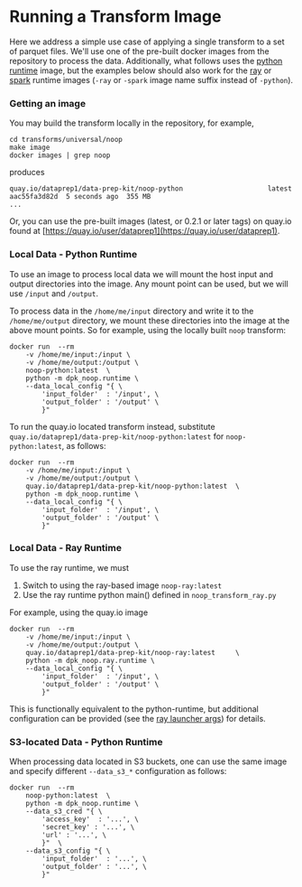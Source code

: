 # Running a Transform Image

Here we address a simple use case of applying a single transform to a 
set of parquet files.
We'll use one of the pre-built docker images from the repository
to process the data.
Additionally, what follows uses the 
[python runtime](../../data-processing-lib/doc/python-runtime.md)
image, but the examples below should also work for the
[ray](../../data-processing-lib/doc/ray-runtime.md)
or
[spark](../../data-processing-lib/doc/spark-runtime.md)
runtime images (`-ray` or `-spark` image name suffix instead of `-python`).

### Getting an image
You may build the transform locally in the repository, for example,
```shell
cd transforms/universal/noop
make image
docker images | grep noop
```
produces
```
quay.io/dataprep1/data-prep-kit/noop-python                     latest   aac55fa3d82d  5 seconds ago  355 MB
...
```
Or, you can use the pre-built images (latest, or 0.2.1 or later tags) 
on quay.io found at [https://quay.io/user/dataprep1](https://quay.io/user/dataprep1).

### Local Data - Python Runtime
To use an image to process local data we will mount the host
input and output directories into the image.  Any mount
point can be used, but we will use `/input` and `/output`.

To process data in the `/home/me/input` directory and write it
to the `/home/me/output` directory, we mount these directories into
the image at the above mount points.
So for example, using the locally built `noop` transform:

```shell
docker run  --rm 
    -v /home/me/input:/input \
    -v /home/me/output:/output \
    noop-python:latest 	\
	python -m dpk_noop.runtime \
	--data_local_config "{ \
	    'input_folder'  : '/input', \
	    'output_folder' : '/output' \
	    }"

```
To run the quay.io located transform instead, substitute 
`quay.io/dataprep1/data-prep-kit/noop-python:latest`
for `noop-python:latest`, as follows:
```shell
docker run  --rm 
    -v /home/me/input:/input \
    -v /home/me/output:/output \
    quay.io/dataprep1/data-prep-kit/noop-python:latest 	\
	python -m dpk_noop.runtime \
	--data_local_config "{ \
	    'input_folder'  : '/input', \
	    'output_folder' : '/output' \
	    }"

```
### Local Data - Ray Runtime
To use the ray runtime, we must 
1. Switch to using the ray-based image `noop-ray:latest`
2. Use the ray runtime python main() defined in `noop_transform_ray.py`

For example, using the quay.io image
```shell
docker run  --rm 
    -v /home/me/input:/input \
    -v /home/me/output:/output \
    quay.io/dataprep1/data-prep-kit/noop-ray:latest 	\
	python -m dpk_noop.ray.runtime \
	--data_local_config "{ \
	    'input_folder'  : '/input', \
	    'output_folder' : '/output' \
	    }"

```
This is functionally equivalent to the python-runtime, but additional
configuration can be provided (see the 
[ray launcher args](../../data-processing-lib/doc/ray-launcher-options.md))
for details.

### S3-located Data - Python Runtime
When processing data located in S3 buckets, one can use the same image
and specify different `--data_s3_*` configuration as follows: 

```shell
docker run  --rm 
    noop-python:latest 	\
	python -m dpk_noop.runtime \
	--data_s3_cred "{ \
	    'access_key'  : '...', \
	    'secret_key' : '...', \
	    'url' : '...', \
	    }"  \
	--data_s3_config "{ \
	    'input_folder'  : '...', \
	    'output_folder' : '...', \
	    }"  
```
